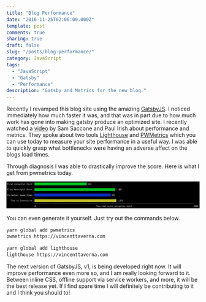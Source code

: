 ```yaml
---
title: "Blog Performance"
date: "2016-11-25T02:06:00.000Z"
template: post
comments: true
sharing: true
draft: false
slug: "/posts/blog-performance/"
category: JavaScript
tags:
  - "JavaScript"
  - "Gatsby"
  - "Performance"
description: "Gatsby and Metrics for the new blog."
---
```


Recently I revamped this blog site using the amazing [GatsbyJS](https://github.com/gatsbyjs). I noticed immediately how much faster it was, and that was in part due to how much work has gone into making gatsby produce an optimized site. I recently watched a [video](https://www.youtube.com/watch?list=PLNYkxOF6rcICc687SxHQRuo9TVNOJelSZ&v=6m_E-mC0y3Y) by Sam Saccone and Paul Irish about performance and metrics. They spoke about two tools [Lighthouse](https://github.com/GoogleChrome/lighthouse) and [PWMetrics](https://github.com/paulirish/pwmetrics) which you can use today to measure your site performance in a useful way. I was able to quickly grasp what bottlenecks were having an adverse affect on the blogs load times.

Through diagnosis I was able to drastically improve the score. Here is what I get from pwmetrics today.

[![PWMetrics](/media/pwmetrics.png)](/media/pwmetrics.png)

You can even generate it yourself. Just try out the commands below.

```bash
yarn global add pwmetrics
pwmetrics https://vincenttaverna.com
```

```bash
yarn global add lighthouse
lighthouse https://vincenttaverna.com
```

The next version of GatsbyJS, v1, is being developed right now. It will improve performance even more so, and I am really looking forward to it. Between inline CSS, offline support via service workers, and more, it will be the best release yet. If I find spare time I will definitely be contributing to it and I think you should to!

